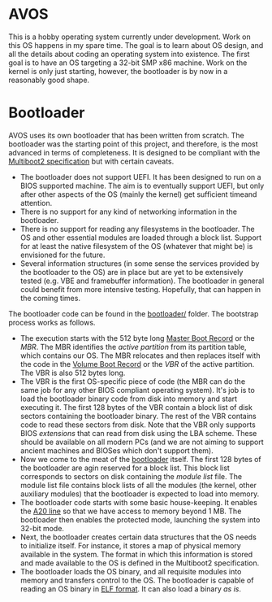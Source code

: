 # AVOS
This is a hobby operating system currently under development. Work on this OS happens in my spare time. The goal is to learn about OS design, and all the details about coding an operating system into existence. The first goal is to have an OS targeting a 32-bit SMP x86 machine. Work on the kernel is only just starting, however, the bootloader is by now in a reasonably good shape.  

# Bootloader
AVOS uses its own bootloader that has been written from scratch. The bootloader was the starting point of this project, and therefore, is the most advanced in terms of completeness. It is designed to be compliant with the [Multiboot2 specification](https://www.gnu.org/software/grub/manual/multiboot2/multiboot.html) but with certain caveats.

   * The bootloader does not support UEFI. It has been designed to run on a BIOS supported machine. The aim is to eventually support UEFI, but only after other aspects of the OS (mainly the kernel) get sufficient timeand attention. 
   * There is no support for any kind of networking information in the bootloader. 
   * There is no support for reading any filesystems in the bootloader. The OS and other essential modules are loaded through a block list. Support for at least the native filesystem of the OS (whatever that might be) is envisioned for the future. 
   * Several information structures (in some sense the services provided by the bootloader to the OS) are in place but are yet to be extensively tested (e.g. VBE and framebuffer information). The bootloader in general could benefit from more intensive testing. Hopefully, that can happen in the coming times.

The bootloader code can be found in the [bootloader/](https://github.com/avartak/AVOS/tree/master/bootloader) folder. The bootstrap process works as follows.

   * The execution starts with the 512 byte long [Master Boot Record](https://github.com/avartak/AVOS/blob/master/bootloader/initial/src/mbr.asm) or the *MBR*. The MBR identifies the *active partition* from its partition table, which contains our OS. The MBR relocates and then replaces itself with the code in the [Volume Boot Record](https://github.com/avartak/AVOS/blob/master/bootloader/initial/src/vbr.asm) or the *VBR* of the active partition. The VBR is also 512 bytes long.
   * The VBR is the first OS-specific piece of code (the MBR can do the same job for any other BIOS compliant operating system). It's job is to load the bootloader binary code from disk into memory and start executing it. The first 128 bytes of the VBR contain a block list of disk sectors containing the bootloader binary. The rest of the VBR contains code to read these sectors from disk. Note that the VBR only supports BIOS *extensions* that can read from disk using the LBA scheme. These should be available on all modern PCs (and we are not aiming to support ancient machines and BIOSes which don't support them).
   * Now we come to the meat of the [bootloader](https://github.com/avartak/AVOS/blob/master/bootloader/initial/src/bootloader.asm) itself. The first 128 bytes of the bootloader are agin reserved for a block list. This block list corresponds to sectors on disk containing the *module list* file. The module list file contains block lists of all the modules (the kernel, other auxiliary modules) that the bootloader is expected to load into memory. 
   * The bootloader code starts with some basic house-keeping. It enables the [A20 line](https://github.com/avartak/AVOS/blob/master/bootloader/initial/src/a20.asm) so that we have access to memory beyond 1 MB. The bootloader then enables the protected mode, launching the system into 32-bit mode. 
   * Next, the bootloader creates certain data structures that the OS needs to initialize itself. For instance, it stores a map of physical memory available in the system. The format in which this information is stored and made available to the OS is defined in the Multiboot2 specification. 
   * The bootloader loads the OS binary, and all requisite modules into memory and transfers control to the OS. The bootloader is capable of reading an OS binary in [ELF format](https://refspecs.linuxfoundation.org/elf/elf.pdf). It can also load a binary *as is*. 



